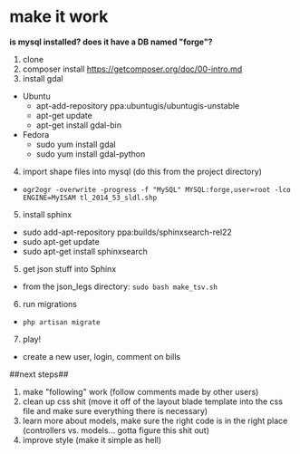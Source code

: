 
make it work
=======
**is mysql installed? does it have a DB named "forge"?**

1. clone
2. composer install https://getcomposer.org/doc/00-intro.md
3. install gdal
  * Ubuntu
    * apt-add-repository ppa:ubuntugis/ubuntugis-unstable
    * apt-get update
    * apt-get install gdal-bin
  * Fedora
    * sudo yum install gdal
    * sudo yum install gdal-python
4. import shape files into mysql (do this from the project directory)
  * `ogr2ogr -overwrite -progress -f "MySQL" MYSQL:forge,user=root -lco ENGINE=MyISAM tl_2014_53_sldl.shp`
5. install sphinx
  * sudo add-apt-repository ppa:builds/sphinxsearch-rel22
  * sudo apt-get update
  * sudo apt-get install sphinxsearch
5. get json stuff into Sphinx
  * from the json_legs directory: `sudo bash make_tsv.sh`
6. run migrations
  * `php artisan migrate`
7. play!
  * create a new user, login, comment on bills

##next steps##
1. make "following" work (follow comments made by other users)
2. clean up css shit (move it off of the layout blade template into the css file and make sure everything there is necessary)
3. learn more about models, make sure the right code is in the right place (controllers vs. models... gotta figure this shit out)
4. improve style (make it simple as hell)


